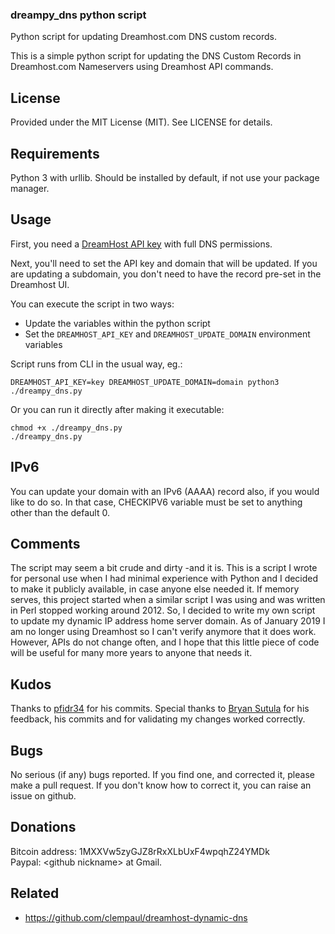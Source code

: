 ### dreampy_dns python script
Python script for updating Dreamhost.com DNS custom records.

This is a simple python script for updating the
DNS Custom Records in Dreamhost.com Nameservers using
Dreamhost API commands.

## License
Provided under the MIT License (MIT). See LICENSE for details.

## Requirements

Python 3 with urllib. Should be installed by default, if not use your package manager.

## Usage

First, you need a [DreamHost API key](https://panel.dreamhost.com/?tree=home.api) with full DNS permissions.

Next, you'll need to set the API key and domain that will be updated. If you are updating a subdomain, you don't need to have the record pre-set in the Dreamhost UI.

You can execute the script in two ways:

* Update the variables within the python script
* Set the `DREAMHOST_API_KEY` and `DREAMHOST_UPDATE_DOMAIN` environment variables

Script runs from CLI in the usual way, eg.:

```
DREAMHOST_API_KEY=key DREAMHOST_UPDATE_DOMAIN=domain python3 ./dreampy_dns.py
```

Or you can run it directly after making it executable:

```
chmod +x ./dreampy_dns.py
./dreampy_dns.py
```


## IPv6

You can update your domain with an IPv6 (AAAA) record also, if you would like to do so.
In that case, CHECKIPV6 variable must be set to anything other than the default 0.

## Comments

The script may seem a bit crude and dirty -and it is. This is a script I wrote for personal use
when I had minimal experience with Python and I decided to make it publicly available, in case anyone else needed it.
If memory serves, this project started when a similar script I was using and was written in Perl stopped working around 2012. So, I decided to write my own script to update my dynamic IP address home server domain.
As of January 2019 I am no longer using Dreamhost so I can't verify anymore that it does work. However, APIs do not change often, and I hope that this little piece of code will be useful for many more years to anyone that needs it.

## Kudos
Thanks to [pfidr34](https://github.com/pfidr34) for his commits.
Special thanks to [Bryan Sutula](https://github.com/sutula) for his feedback, his commits and for validating my changes worked correctly.

## Bugs
No serious (if any) bugs reported. If you find one, and corrected it, please make a pull request. If you don't know how to correct it, you can raise an issue on github.

## Donations
Bitcoin address: 1MXXVw5zyGJZ8rRxXLbUxF4wpqhZ24YMDk<br/>
Paypal: \<github nickname\> at Gmail.

## Related

* https://github.com/clempaul/dreamhost-dynamic-dns